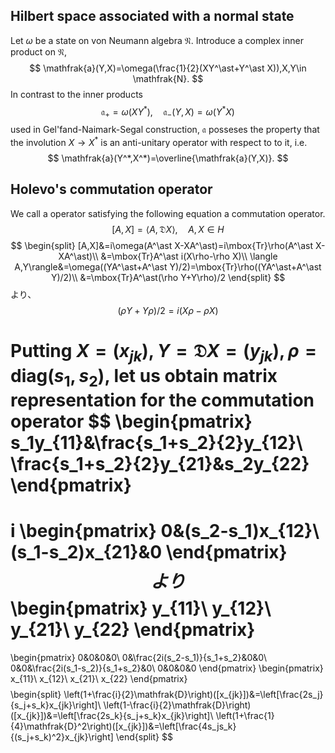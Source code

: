 <h2> Hilbert space associated with a normal state</h2>

Let $\omega$ be a state on von Neumann algebra $\mathfrak{N}$.
Introduce a complex inner product on $\mathfrak{N}$,
$$
\mathfrak{a}(Y,X)=\omega(\frac{1}{2}(XY^\ast+Y^\ast X)),X,Y\in \mathfrak{N}.
$$
In contrast to the inner products
$$
\mathfrak{a}_+=\omega(XY^\ast),\quad\mathfrak{a}_-(Y,X)=\omega(Y^\ast X)
$$
used in Gel'fand-Naimark-Segal construction,
$\mathfrak{a}$ posseses the property that the
involution $X\to X^{\ast}$ is an anti-unitary operator with respect to to it, i.e.  
$$
\mathfrak{a}(Y^*,X^*)=\overline{\mathfrak{a}(Y,X)}.
$$


## Holevo's commutation operator

We call a operator satisfying the following equation a commutation operator.
$$
[A,X]=\langle A, \mathfrak{D}X\rangle, \quad A,X\in H
$$
$$
\begin{split}
[A,X]&=i\omega(A^\ast X-XA^\ast)=i\mbox{Tr}\rho(A^\ast X-XA^\ast)\\
     &=\mbox{Tr}A^\ast i(X\rho-\rho X)\\
\langle A,Y\rangle&=\omega((YA^\ast+A^\ast Y)/2)=\mbox{Tr}\rho((YA^\ast+A^\ast Y)/2)\\
&=\mbox{Tr}A^\ast(\rho Y+Y\rho)/2
\end{split}
$$
より、
$$
(\rho Y+Y\rho)/2=i(X\rho-\rho X)
$$

Putting $X=(x_{jk}),Y=\mathfrak{D}X=(y_{jk}),\rho=\mbox{diag}(s_1,s_2)$,
let us obtain matrix representation for the commutation operator 
  $$
  \begin{pmatrix}
  s_1y_{11}&\frac{s_1+s_2}{2}y_{12}\\
  \frac{s_1+s_2}{2}y_{21}&s_2y_{22}
  \end{pmatrix}
  =
  i \begin{pmatrix}
  0&(s_2-s_1)x_{12}\\
  (s_1-s_2)x_{21}&0
  \end{pmatrix}
  $$
  より
  $$
  \begin{pmatrix}
  y_{11}\\
  y_{12}\\
  y_{21}\\
  y_{22}
  \end{pmatrix}
  =
  \begin{pmatrix}
  0&0&0&0\\
  0&\frac{2i(s_2-s_1)}{s_1+s_2}&0&0\\
  0&0&\frac{2i(s_1-s_2)}{s_1+s_2}&0\\
  0&0&0&0
  \end{pmatrix}
  \begin{pmatrix}
  x_{11}\\
  x_{12}\\
  x_{21}\\
  x_{22}
  \end{pmatrix}
  $$
$$
\begin{split}
\left(1+\frac{i}{2}\mathfrak{D}\right)([x_{jk}])&=\left[\frac{2s_j}{s_j+s_k}x_{jk}\right]\\
\left(1-\frac{i}{2}\mathfrak{D}\right)([x_{jk}])&=\left[\frac{2s_k}{s_j+s_k}x_{jk}\right]\\
\left(1+\frac{1}{4}\mathfrak{D}^2\right)([x_{jk}])&=\left[\frac{4s_js_k}{(s_j+s_k)^2}x_{jk}\right]
\end{split}
$$
